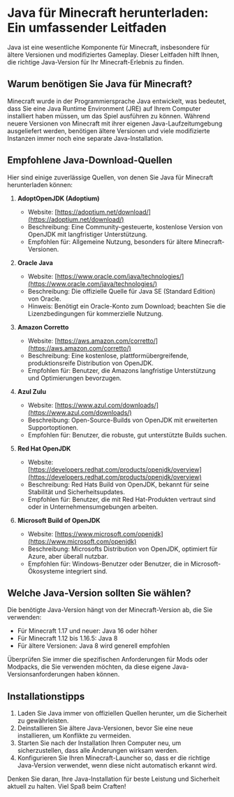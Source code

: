 # Java für Minecraft herunterladen: Ein umfassender Leitfaden

Java ist eine wesentliche Komponente für Minecraft, insbesondere für ältere Versionen und modifiziertes Gameplay. Dieser Leitfaden hilft Ihnen, die richtige Java-Version für Ihr Minecraft-Erlebnis zu finden.

## Warum benötigen Sie Java für Minecraft?

Minecraft wurde in der Programmiersprache Java entwickelt, was bedeutet, dass Sie eine Java Runtime Environment (JRE) auf Ihrem Computer installiert haben müssen, um das Spiel ausführen zu können. Während neuere Versionen von Minecraft mit ihrer eigenen Java-Laufzeitumgebung ausgeliefert werden, benötigen ältere Versionen und viele modifizierte Instanzen immer noch eine separate Java-Installation.

## Empfohlene Java-Download-Quellen

Hier sind einige zuverlässige Quellen, von denen Sie Java für Minecraft herunterladen können:

1. **AdoptOpenJDK (Adoptium)**
   - Website: [https://adoptium.net/download/](https://adoptium.net/download/)
   - Beschreibung: Eine Community-gesteuerte, kostenlose Version von OpenJDK mit langfristiger Unterstützung.
   - Empfohlen für: Allgemeine Nutzung, besonders für ältere Minecraft-Versionen.

2. **Oracle Java**
   - Website: [https://www.oracle.com/java/technologies/](https://www.oracle.com/java/technologies/)
   - Beschreibung: Die offizielle Quelle für Java SE (Standard Edition) von Oracle.
   - Hinweis: Benötigt ein Oracle-Konto zum Download; beachten Sie die Lizenzbedingungen für kommerzielle Nutzung.

3. **Amazon Corretto**
   - Website: [https://aws.amazon.com/corretto/](https://aws.amazon.com/corretto/)
   - Beschreibung: Eine kostenlose, plattformübergreifende, produktionsreife Distribution von OpenJDK.
   - Empfohlen für: Benutzer, die Amazons langfristige Unterstützung und Optimierungen bevorzugen.

4. **Azul Zulu**
   - Website: [https://www.azul.com/downloads/](https://www.azul.com/downloads/)
   - Beschreibung: Open-Source-Builds von OpenJDK mit erweiterten Supportoptionen.
   - Empfohlen für: Benutzer, die robuste, gut unterstützte Builds suchen.

5. **Red Hat OpenJDK**
   - Website: [https://developers.redhat.com/products/openjdk/overview](https://developers.redhat.com/products/openjdk/overview)
   - Beschreibung: Red Hats Build von OpenJDK, bekannt für seine Stabilität und Sicherheitsupdates.
   - Empfohlen für: Benutzer, die mit Red Hat-Produkten vertraut sind oder in Unternehmensumgebungen arbeiten.

6. **Microsoft Build of OpenJDK**
   - Website: [https://www.microsoft.com/openjdk](https://www.microsoft.com/openjdk)
   - Beschreibung: Microsofts Distribution von OpenJDK, optimiert für Azure, aber überall nutzbar.
   - Empfohlen für: Windows-Benutzer oder Benutzer, die in Microsoft-Ökosysteme integriert sind.

## Welche Java-Version sollten Sie wählen?

Die benötigte Java-Version hängt von der Minecraft-Version ab, die Sie verwenden:
- Für Minecraft 1.17 und neuer: Java 16 oder höher
- Für Minecraft 1.12 bis 1.16.5: Java 8
- Für ältere Versionen: Java 8 wird generell empfohlen

Überprüfen Sie immer die spezifischen Anforderungen für Mods oder Modpacks, die Sie verwenden möchten, da diese eigene Java-Versionsanforderungen haben können.

## Installationstipps

1. Laden Sie Java immer von offiziellen Quellen herunter, um die Sicherheit zu gewährleisten.
2. Deinstallieren Sie ältere Java-Versionen, bevor Sie eine neue installieren, um Konflikte zu vermeiden.
3. Starten Sie nach der Installation Ihren Computer neu, um sicherzustellen, dass alle Änderungen wirksam werden.
4. Konfigurieren Sie Ihren Minecraft-Launcher so, dass er die richtige Java-Version verwendet, wenn diese nicht automatisch erkannt wird.

Denken Sie daran, Ihre Java-Installation für beste Leistung und Sicherheit aktuell zu halten. Viel Spaß beim Craften!